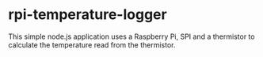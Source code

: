 rpi-temperature-logger
======================

This simple node.js application uses a Raspberry Pi, SPI and a thermistor to calculate the temperature read from the thermistor.
